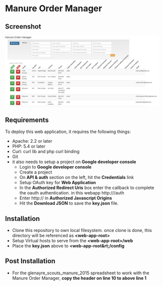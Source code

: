 # Manure Order Manager

## Screenshot
![screenshot](/screenshot.JPG?raw=true "Screenshot")

## Requirements 
To deploy this web application,  it requires the following things:
* Apache: 2.2 or later
* PHP: 5.4 or later
* Curl: curl lib and php curl binding
* Git
* it also needs to setup a project on **Google developer console**
  * Login to **Google developer console**
  * Create a project
  * On **API & auth** section on the left, hit the **Credentials** link
  * Setup OAuth key for **Web Application**
  * In the **Authorized Redirect Uris** box enter the callback to complete the oauth authentication. in this webapp http://<domain>/auth
  * Enter http://<domain> in **Authorized Javascript Origins**
  * Hit the **Download JSON** to save the **key.json** file.
  
## Installation
* Clone this repository to own local filesystem. once clone is done, this directory will be referenced as **&lt;web-app-root&gt;**
* Setup Virtual hosts to serve from the **&lt;web-app-root&gt;/web**
* Place the **key.json** above to **&lt;web-app-root&rt;/config**

## Post Installation
* For the glenayre_scouts_manure_2015 spreadsheet to work with the Manure Order Manager, **copy the header on line 10 to above line 1**
